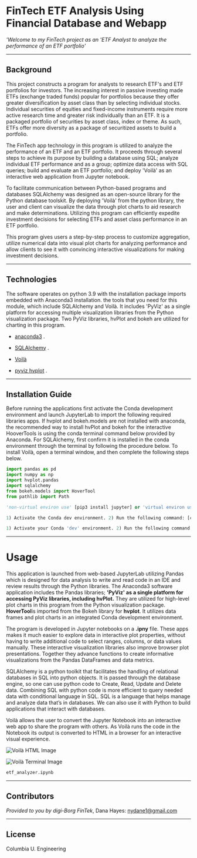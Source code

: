 # FinTech ETF Analysis Using Financial Database and Webapp

*'Welcome to my FinTech project as an 'ETF Analyst to analyze the performance of an ETF portfolio'*

---

## Background
This project constructs a program for analysts to research ETF's and ETF portfolios for investors. The increasing interest in passive investing made ETFs (exchange traded funds) popular for portfolios because they offer greater diversification by asset class than by selecting individual stocks. Individual securities of equities and fixed-income instruments require more active research time and greater risk individually than an ETF. It is a packaged portfolio of securities by asset class, index or theme. As such, ETFs offer more diversity as a package of securitized assets to build a portfolio. 

The FinTech app technology in this program is utilized to analyze the performance of an ETF and an ETF portfolio. It proceeds through several steps to achieve its purpose by building a database using SQL; analyze individual ETF performance and as a group; optimize data access with SQL queries; build and evaluate an ETF portfolio; and deploy 'Voilà' as an interactive web application from Jupyter notebook. 

To facilitate communication between Python-based programs and databases SQLAlchemy was designed as an open-source library for the Python database toolskit. By deploying 'Voilà' from the python library, the user and client can visualize the data through plot charts to aid research and make determinations. Utilizing this program can efficiently expedite investment decisions for selecting ETFs and asset class performance in an ETF portfolio.      

This program gives users a step-by-step process to customize aggregation, utilize numerical data into visual plot charts for analyzing performance and allow clients to see it with convincing interactive visualizations for making investment decisions.



---

## Technologies

The software operates on python 3.9 with the installation package imports embedded with Anaconda3 installation. the tools that you need for this module, which include SQLAlchemy and Voilà. It includes 'PyViz' as a single platform for accessing multiple visualization libraries from the Python visualization package. Two PyViz libraries, hvPlot and bokeh are utilized for charting in this program. 

* [anaconda3](https://docs.anaconda.com/anaconda/install/windows/e) . 

* [SQLAlchemy](https://www.sqlalchemy.org/) .

* [Voilà](https://voila.readthedocs.io/en/stable/index.html)

* [pyviz hvplot](https://hvplot.holoviz.org/index.html#) .

---

## Installation Guide

Before running the applications first activate the Conda development environment and launch JupyterLab to import the following required libraries apps. If hvplot and bokeh.models are not installed with anaconda, the recommended way to install hvPlot and bokeh for the interactive HooverTools is using the conda terminal command below provided by Anaconda. For SQLAlchemy, first confirm it is installed in the conda environment through the terminal by following the procedure below. To install Voilà, open a terminal window, and then complete the following steps below.

```python libraries
import pandas as pd
import numpy as np
import hvplot.pandas
import sqlalchemy
from bokeh.models import HoverTool
from pathlib import Path 

'non-virtual environ use' [pip3 install jupyter] or 'virtual environ use' [conda install -m pip install bokeh] 

1) Activate the Conda dev environment. 2) Run the following command: [conda list sqlalchemy] 

1) Activate your Conda 'dev' environment. 2) Run the following command: [conda install -c conda-forge voila]; 3) Confirm the installation succeeded by running the command: [conda list voila]

```

---
# Usage

This application is launched from web-based JupyterLab utilizing Pandas which is designed for data analysis to write and read code in an IDE and review results through the Python libraries. The Anaconda3 software application includes the Pandas libraries; **'PyViz' as a single platform for accessing PyViz libraries, including hvPlot.** They are utilized for high-level plot charts in this program from the Python visualization package. **HoverTool**is imported from the Bokeh library for **hvplot**. It utilizes data frames and plot charts in an integrated Conda development environment. 

The program is developed in Jupyter notebooks on a **.ipny** file. These apps makes it much easier to explore data in interactive plot properties, without having to write additional code to select ranges, columns, or data values manually. These interactive visualization libraries also improve browser plot presentations. Together they advance functions to create informative visualizations from the Pandas DataFrames and data metrics. 

SQLAlchemy is a python toolkit that facilitates the handling of relational databases in SQL into python objects. It is passed through the database engine, so one can use python code to Create, Read, Update and Delete data. Combining SQL with python code is more efficient to query needed data with conditional language in SQL. SQL is a language that helps manage and analyze data that’s in databases. We can also use it with Python to build applications that interact with databases.    

Voilà allows the user to convert the Jupyter Notebook into an interactive web app to share the program with others. As Voilà runs the code in the Notebook its output is converted to HTML in a browser for an interactive visual experience. 

![Voilà HTML Image]("C:\Users\gotha\OneDrive\Desktop\Fintech-Mod_Challenges\Mod7-ETF_Analyzr_SQL\Images_M7Chllg_CUBC\M7Chllg-Viola_HTML.png") 

![Voilà Terminal Image]("C:\Users\gotha\OneDrive\Desktop\Fintech-Mod_Challenges\Mod7-ETF_Analyzr_SQL\Images_M7Chllg_CUBC\M7Chllg-Voila_Terminal_CUBC.png")

```python
etf_analyzer.ipynb
```
 

---

## Contributors

*Provided to you by digi-Borg FinTek*, 
Dana Hayes: nydane1@gmail.com

---

## License

Columbia U. Engineering